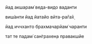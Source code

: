 йад акшарам̇ веда-видо ваданти

виш́анти йад йатайо вӣта-ра̄га̄х̣

йад иччханто брахмачарйам̇ чаранти

тат те падам̇ сан̇грахен̣а правакшйе